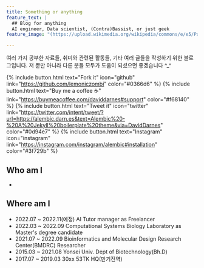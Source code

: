 ```yaml
---
title: Something or anything
feature_text: |
  ## Blog for anything
  AI engineer, Data scientist, (Contra)Bassist, or just geek
feature_image: "(https://upload.wikimedia.org/wikipedia/commons/e/e5/Paul_Gauguin_-_D%27ou_venons-nous.jpg"

---
```


여러 가지 공부한 자료들, 취미와 관련된 활동들, 기타 여러 글들을 작성하기 위한 블로그입니다.
저 뿐만 아니라 다른 분들 모두가 도움이 되셨으면 좋겠습니다 ^_^

{% include button.html text="Fork it" icon="github" link="https://github.com/lemoniczombi" color="#0366d6" %} {% include button.html text="Buy me a coffee ☕️" link="https://buymeacoffee.com/daviddarnes#support" color="#f68140" %} {% include button.html text="Tweet it" icon="twitter" link="https://twitter.com/intent/tweet/?url=https://alembic.darn.es&text=Alembic%20-%20A%20Jekyll%20boilerplate%20theme&via=DavidDarnes" color="#0d94e7" %} {% include button.html text="Instagram"  icon="instagram" link="https://instagram.com/instagram/alembic#installation" color="#3f729b" %}


## Who am I
- 


## Where am I

- 2022.07 ~ 2022.11(예정) AI Tutor manager as Freelancer
- 2022.03 ~ 2022.09       Computational Systems Biology Laboratory as Master's degree candidate
- 2021.07 ~ 2022.09       Bioinformatics and Molecular Design Research Center(BMDRC) Researcher
- 2015.03 ~ 2021.08       Yonsei Univ. Dept of Biotechnology(Bh.D)
- 2017.07 ~ 2019.03       30xx 53TK HQ(만기전역)


